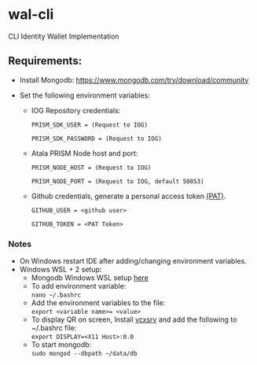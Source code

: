 # wal-cli
CLI Identity Wallet Implementation

## Requirements:

- Install Mongodb: https://www.mongodb.com/try/download/community

- Set the following environment variables:

  - IOG Repository credentials:
  
    `PRISM_SDK_USER = (Request to IOG)`

    `PRISM_SDK_PASSWORD = (Request to IOG)`

  - Atala PRISM Node host and port:

    `PRISM_NODE_HOST = (Request to IOG)`

    `PRISM_NODE_PORT = (Request to IOG, default 50053)`

  - Github credentials, generate a personal access token 
  [(PAT)](https://docs.github.com/en/authentication/keeping-your-account-and-data-secure/creating-a-personal-access-token).
  
    `GITHUB_USER = <github user>`
    
    `GITHUB_TOKEN = <PAT Token>`


### Notes
- On Windows restart IDE after adding/changing environment variables.
- Windows WSL + 2 setup:
  - Mongodb Windows WSL setup [here](https://docs.microsoft.com/en-us/windows/wsl/tutorials/wsl-database#install-mongodb)
  - To add environment variable:  
    `nano ~/.bashrc`
  - Add the environment variables to the file:  
    `export <variable name>= <value>`
  - To display QR on screen, Install [vcxsrv](https://sourceforge.net/projects/vcxsrv/) and add the following to 
  ~/.bashrc file:  
    `export DISPLAY=<X11 Host>:0.0`
  - To start mongodb:  
  `sudo mongod --dbpath ~/data/db`

